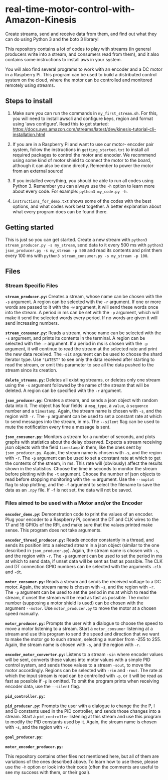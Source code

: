 # real-time-motor-control-with-Amazon-Kinesis

Create streams, send and receive data from them, and find out what they can do using Python 3 and the boto 3 library!

This repository contains a lot of codes to play with streams (in general producers write into a stream, and consumers read from them),
and it also contains some instructions to install aws in your system.

You  will also find several programs to work with an encoder and a DC motor in a Raspberry Pi. This program can be used to build a distributed control system on the cloud,
where the motor can be controlled and monitored remotely using streams.

## Steps to install

1. Make sure you can run the commands in `my_first_stream.sh`. For this, you will need to install awscli and configure keys, region and format using 'aws configure'.
Read this to get started: https://docs.aws.amazon.com/streams/latest/dev/kinesis-tutorial-cli-installation.html

2. If you are in a Raspberry Pi and want to use our motor- encoder pair system, follow the instructions in `getting_started.txt` to install all required packages to control
the motor and encoder. We recommend using some kind of motor shield to connect the motor to the board, although it can also be done directly. Remember to power the motor from
an external source!

3. If you installed everything, you should be able to run all codes using Python 3. Remember you can always use the `-h` option to learn more about every code.
For example: `python3 my_code.py -h`.

4. `instructions_for_demo.txt` shows some of the codes with the best options, and what codes work best together. A better explanation about what every program does can be found there.

## Getting started

This is just so you can get started. Create a new stream with `python3 stream_producer.py -s my_stream`, send data to it every 500 ms with `python3 json_producer.py -s my_stream -p 500`
and read its contents and print them every 100 ms with `python3 stream_consumer.py -s my_stream -p 100`.

## Files

### Stream Specific Files

**`stream_producer.py`:** Creates a stream, whose name can be chosen with the `-s` argument. A region can be selected with the `-r` argument. If one or more words are passed to it with the `-w` argument,
it will send these words once into the stream. A period in ms can be set with the `-p` argument, which will make it send the selected words every period. If no words are given it will send increasing numbers.

**`stream_consumer.py`:** Reads a stream, whose name can be selected with the `-s` argument, and prints its contents in the terminal. A region can be selected with the `-r` argument.
If a period in ms is chosen with the `-p` argument, it will continue to read the stream at the selected rate and print the new data received. The `-sit` argument can be used to choose the
shard iterator type. Use `"LATEST"` to see only the data received after starting to read the stream, or omit this parameter to see all the data pushed to the stream since its creation.

**`delete_streams.py`:** Deletes all existing streams, or deletes only one stream using the `-s` argument followed by the name of the stream that will be deleted. A region can be specified with the `-r` argument.

**`json_producer.py`:** Creates a stream, and sends a json object with random data into it. The object has four fields: a `msg_type`, a `value`, a `sequence` number and a `timestamp`.
Again, the stream name is chosen with `-s`, and the region with `-r`. The `-p` argument can be used to set a constant rate at which to send messages into the stream, in ms. The `--silent` flag
can be used to mute the notification every time a message is sent.

**`json_consumer.py`:** Monitors a stream for a number of seconds, and plots graphs with statistics about the delay observed. Expects a stream receiving json objects with the field `timestamp`
in them, like the ones sent by `json_producer.py`. Again, the stream name is chosen with `-s`, and the region with `-r`. The `-p` argument can be used to set a constant rate at which
to get the contents of the stream, in ms. This rate will (obviously) affect the results shown in the statistics. Choose the time in seconds to monitor the stream before plotting with the `-t` argument.
Choose the number of json objects to read before stopping monitoring with the `-m` argument. Use the `--noplot` flag to stop plotting, and the `-f` argument to select the filename to save the data as
an `.npy` file. If `-f` is not set, the data will not be saved.

### Files aimed to be used with a Motor and/or the Encoder

**`encoder_demo.py`:** Demonstration code to print the values of an encoder. Plug your encoder to a Raspberry Pi, connect the DT and CLK wires to the 17 and 18 GPIOs of the RPi, and
make sure that the values printed make sense. This program does not take arguments.

**`encoder_thread_producer.py`:** Reads encoder constantly in a thread, and sends its position into a selected stream in a json object (similar to the one described in `json_producer.py`). Again, the stream name is chosen with `-s`, and the region with `-r`.
The `-p` argument can be used to set the period in ms at which to send data, if unset data will be sent as fast as possible. The CLK and DT connection GPIO numbers can be selected with the arguments
`-clk` and `-dt`.

**`motor_consumer.py`:** Reads a stream and sends the received voltage to a DC motor. Again, the stream name is chosen with `-s`, and the region with `-r`.
The `-p` argument can be used to set the period in ms at which to read the stream, if unset the stream will be read as fast as possible. The motor number (supposing a motor shield is used)
can be chosen with the argument `--motor`. Use `motor_producer.py` to move the motor at a chosen speed manually.

**`motor_producer.py`:** Prompts the user with a dialogue to choose the speed to move a motor listening to a stream. Start a `motor_consumer` listening at a stream and use
this program to send the speed and direction that we want to make the motor go to such stream, selecting a number from -255 to 255.
Again, the stream name is chosen with `-s`, and the region with `-r`.

**`encoder_motor_converter.py`:** Listens to a stream `-sin` where encoder values will be sent, converts these values into motor values with a simple PID control system,
and sends those values to a stream `-sout`, to move the motor accordingly. Regions can be selected with `-rin` and `-rout`. The rate at which the input stream is read
can be controlled with `-p`, or it will be read as fast as possible if `-p` is omitted. To omit the program prints when receiving encoder data, use the `--silent` flag.

**`pid_controller.py`:**

**`pid_producer.py`:** Prompts the user with a dialogue to change the the P, I and D constants used in the PID controller, and sends those changes into a stream.
Start a `pid_controller` listening at this stream and use this program to modify the PID constants used by it.
Again, the stream name is chosen with `-s`, and the region with `-r`.

**`goal_producer.py`:**

**`motor_encoder_producer.py`:**

This repository contains other files not mentioned here, but all of them are variations of the ones described above. To learn how to use these, please use the `-h` option or look into their code
(often the comments are useful to see my success with them, or their goal).